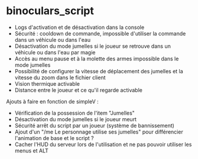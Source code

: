 # binoculars_script

- Logs d'activation et de désactivation dans la console
- Sécurité : cooldown de commande, impossible d'utiliser la commande dans un véhicule ou dans l'eau
- Désactivation du mode jumelles si le joueur se retrouve dans un véhicule ou dans l'eau par magie
- Accès au menu pause et à la molette des armes impossible dans le mode jumelles
- Possibilité de configurer la vitesse de déplacement des jumelles et la vitesse du zoom dans le fichier client
- Vision thermique activable
- Distance entre le joueur et ce qu'il regarde activable

Ajouts à faire en fonction de simpleV :
- Vérification de la possession de l'item "Jumelles"
- Désactivation du mode jumelles si le joueur meurt
- Sécurité arrêt du script par un joueur (système de bannissement)
- Ajout d'un "/me Le personnage utilise ses jumelles" pour différencier l'animation de base et le script ?
- Cacher l'HUD du serveur lors de l'utilisation et ne pas pouvoir utiliser les menus et ALT
